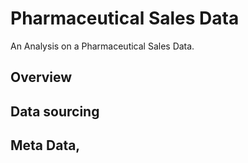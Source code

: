 # Pharmaceutical Sales Data
An Analysis on a Pharmaceutical Sales Data.

## Overview

## Data sourcing

## Meta Data,
